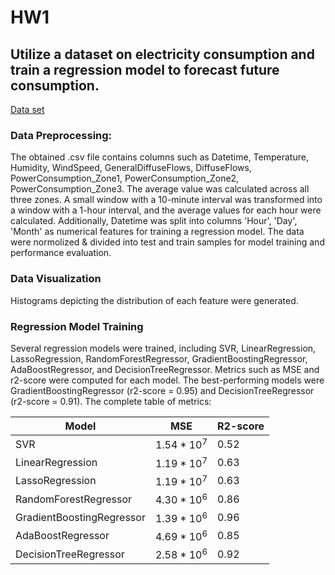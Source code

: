 # **HW1**
## **Utilize a dataset on electricity consumption and train a regression model to forecast future consumption.**

[Data set](https://www.kaggle.com/datasets/fedesoriano/electric-power-consumption/data)

### Data Preprocessing:
 The obtained .csv file contains columns such as Datetime, Temperature, Humidity, WindSpeed, GeneralDiffuseFlows, DiffuseFlows, PowerConsumption_Zone1, PowerConsumption_Zone2, PowerConsumption_Zone3. The average value was calculated across all three zones. A small window with a 10-minute interval was transformed into a window with a 1-hour interval, and the average values for each hour were calculated. Additionally, Datetime was split into columns 'Hour', 'Day', 'Month' as numerical features for training a regression model. The data were normolized & divided into test and train samples for model training and performance evaluation.

### Data Visualization 
Histograms depicting the distribution of each feature were generated.

### Regression Model Training
 Several regression models were trained, including SVR, LinearRegression, LassoRegression, RandomForestRegressor, GradientBoostingRegressor, AdaBoostRegressor, and DecisionTreeRegressor. Metrics such as MSE and r2-score were computed for each model. The best-performing models were GradientBoostingRegressor (r2-score = 0.95) and DecisionTreeRegressor (r2-score = 0.91). The complete table of metrics:

| Model | MSE | R2-score |
|-------------|-------------|-------------|
| SVR    | $1.54*10^{7}$    | 0.52    |
| LinearRegression    | $1.19*10^{7}$    | 0.63    |
| LassoRegression    | $1.19*10^{7}$    | 0.63    |
| RandomForestRegressor | $4.30*10^{6}$ | 0.86 |
| GradientBoostingRegressor | $1.39*10^{6}$ | 0.96 |
| AdaBoostRegressor | $4.69*10^{6}$ | 0.85 |
| DecisionTreeRegressor | $2.58*10^{6}$ | 0.92 |
